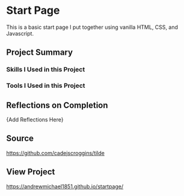 # Start Page
This is a basic start page I put together using vanilla HTML, CSS, and Javascript.

## Project Summary

### Skills I Used in this Project

### Tools I Used in this Project

## Reflections on Completion

{Add Reflections Here}

## Source
https://github.com/cadejscroggins/tilde

## View Project
https://andrewmichael1851.github.io/startpage/
